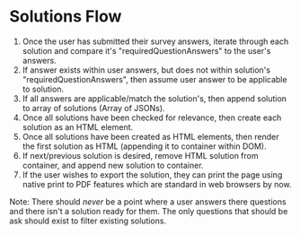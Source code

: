 # Solutions Flow

1. Once the user has submitted their survey answers, iterate through each solution and compare it's "requiredQuestionAnswers" to the user's answers.
1. If answer exists within user answers, but does not within solution's "requiredQuestionAnswers", then assume user answer to be applicable to solution.
1. If all answers are applicable/match the solution's, then append solution to array of solutions (Array of JSONs). 
1. Once all solutions have been checked for relevance, then create each solution as an HTML element.
1. Once all solutions have been created as HTML elements, then render the first solution as HTML (appending it to container within DOM).
1. If next/previous solution is desired, remove HTML solution from container, and append new solution to container.
1. If the user wishes to export the solution, they can print the page using native print to PDF features which are standard in web browsers by now.

Note: There should *never* be a point where a user answers there questions and there isn't a solution ready for them. The only questions that should be ask should exist to filter existing solutions.
